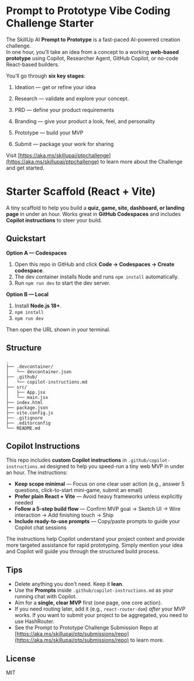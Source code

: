 
# Prompt to Prototype Vibe Coding Challenge Starter

The SkillUp AI **Prompt to Prototype** is a fast-paced AI-powered creation challenge.  
In one hour, you’ll take an idea from a concept to a working **web-based prototype** using Copilot, Researcher Agent, GitHub Copilot, or no-code React-based builders.

You’ll go through **six key stages**:

1.  Ideation — get or refine your idea
    
2.  Research — validate and explore your concept.
    
3.  PRD — define your product requirements
    
4.  Branding — give your product a look, feel, and personality
    
5.  Prototype — build your MVP
    
6.  Submit — package your work for sharing

Visit [https://aka.ms/skillupai/ptpchallenge](https://aka.ms/skillupai/ptpchallenge) to learn more about the Challenge and get started. 


# Starter Scaffold (React + Vite)

A tiny scaffold to help you build a **quiz, game, site, dashboard, or landing page** in under an hour.
Works great in **GitHub Codespaces** and includes **Copilot instructions** to steer your build.

## Quickstart

**Option A — Codespaces**  
1. Open this repo in GitHub and click **Code → Codespaces → Create codespace**.  
2. The dev container installs Node and runs `npm install` automatically.  
3. Run `npm run dev` to start the dev server.

**Option B — Local**  
1. Install **Node.js 18+**.  
2. `npm install`  
3. `npm run dev`

Then open the URL shown in your terminal.

## Structure

```
.
├── .devcontainer/
│   └── devcontainer.json
├── .github/
│   └── copilot-instructions.md
├── src/
│   ├── App.jsx
│   └── main.jsx
├── index.html
├── package.json
├── vite.config.js
├── .gitignore
├── .editorconfig
└── README.md
```

## Copilot Instructions

This repo includes **custom Copilot instructions** in `.github/copilot-instructions.md` designed to help you speed-run a tiny web MVP in under an hour. The instructions:

- **Keep scope minimal** — Focus on one clear user action (e.g., answer 5 questions, click-to-start mini-game, submit an email)
- **Prefer plain React + Vite** — Avoid heavy frameworks unless explicitly needed
- **Follow a 5-step build flow** — Confirm MVP goal → Sketch UI → Wire interaction → Add finishing touch → Ship
- **Include ready-to-use prompts** — Copy/paste prompts to guide your Copilot chat sessions

The instructions help Copilot understand your project context and provide more targeted assistance for rapid prototyping. Simply mention your idea and Copilot will guide you through the structured build process.

## Tips

- Delete anything you don't need. Keep it **lean**.
- Use the **Prompts** inside `.github/copilot-instructions.md` as your running chat with Copilot.
- Aim for a **single, clear MVP** first (one page, one core action).
- If you need routing later, add it (e.g., `react-router-dom`) *after* your MVP works. If you want to submit your project to be aggregated, you need to use HashRouter. 
- See the Prompt to Prototype Challenge Submission Repo at [https://aka.ms/skillupai/ptp/submissions/repo](https://aka.ms/skillupai/ptp/submissions/repo) to learn more. 

## License

MIT

